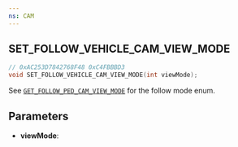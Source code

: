 ```yaml
---
ns: CAM
---
```

## SET_FOLLOW_VEHICLE_CAM_VIEW_MODE

```c
// 0xAC253D7842768F48 0xC4FBBBD3
void SET_FOLLOW_VEHICLE_CAM_VIEW_MODE(int viewMode);
```

See [`GET_FOLLOW_PED_CAM_VIEW_MODE`](#_0x8D4D46230B2C353A) for the follow mode enum.

## Parameters
* **viewMode**: 

